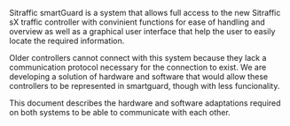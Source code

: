 Sitraffic smartGuard is a system that allows full access to the new Sitraffic sX traffic controller with convinient functions for ease of handling and overview as well as a graphical user interface that help the user to easily locate the required information. 

Older controllers cannot connect with this system because they lack a communication protocol necessary for the connection to exist. We are developing a solution of hardware and software that would allow these controllers to be represented in smartguard, though with less funcionality.

This document describes the hardware and software adaptations required on both systems to be able to communicate with each other. 